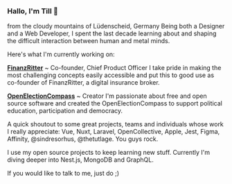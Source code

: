 ### Hallo, I'm Till 👋
from the cloudy mountains of Lüden­scheid, Germany
Being both a Designer and a Web Developer, I spent the last decade learning about and shaping the difficult interaction between human and metal minds.

Here's what I'm currently working on:

[**FinanzRitter**](https://finanzritter.com) ~ Co-founder, Chief Product Officer
I take pride in making the most challenging concepts easily accessible and put this to good use as co-founder of FinanzRitter, a digital insurance broker.

[**OpenElectionCompass**](https://open-election-compass.com) ~ Creator
I'm passionate about free and open source software and created the Open­Election­Compass to support political education, participation and democracy.

A quick shoutout to some great projects, teams and individuals whose work I really appreciate: Vue, Nuxt, Laravel, OpenCollective, Apple, Jest, Figma, Affinity, @sindresorhus, @thetutlage. You guys rock.

I use my open source projects to keep learning new stuff. Currently I'm diving deeper into Nest.js, MongoDB and GraphQL.

If you would like to talk to me, just do ;)

